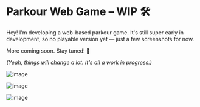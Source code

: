 
# Parkour Web Game – WIP 🛠️

Hey! I'm developing a web-based parkour game. It's still super early in development, so no playable version yet — just a few screenshots for now.

More coming soon. Stay tuned! 👀

*(Yeah, things will change a lot. It's all a work in progress.)* 

![image](https://github.com/user-attachments/assets/692cc850-e06b-425a-8ca6-b24a8176ce6e)

![image](https://github.com/user-attachments/assets/d4350fda-0cf9-4c86-8e7e-e874a0d21340)

![image](https://github.com/user-attachments/assets/e169637d-7f9a-4560-ae8c-37ca21d8bed7)
